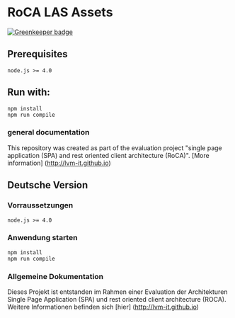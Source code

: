 # RoCA LAS Assets

[![Greenkeeper badge](https://badges.greenkeeper.io/LVM-IT/roca-las-assets.svg)](https://greenkeeper.io/)

## Prerequisites

```
node.js >= 4.0
```

## Run with:

```
npm install
npm run compile
```

### general documentation

This repository was created as part of the evaluation project "single page application (SPA) and rest oriented client architecture (RoCA)". [More information] (http://lvm-it.github.io) 


## Deutsche Version

### Vorraussetzungen
```
node.js >= 4.0
```
### Anwendung starten

```
npm install
npm run compile
```

### Allgemeine Dokumentation

Dieses Projekt ist entstanden im Rahmen einer Evaluation der Architekturen Single Page Application (SPA) und rest oriented client architecture (ROCA). Weitere Informationen befinden sich [hier] (http://lvm-it.github.io)

